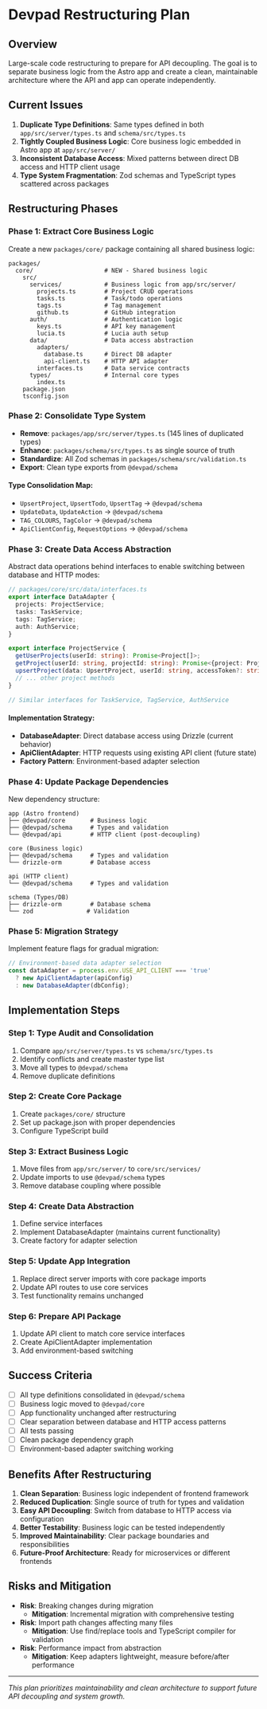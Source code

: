 # Devpad Restructuring Plan

## Overview
Large-scale code restructuring to prepare for API decoupling. The goal is to separate business logic from the Astro app and create a clean, maintainable architecture where the API and app can operate independently.

## Current Issues
1. **Duplicate Type Definitions**: Same types defined in both `app/src/server/types.ts` and `schema/src/types.ts`
2. **Tightly Coupled Business Logic**: Core business logic embedded in Astro app at `app/src/server/`
3. **Inconsistent Database Access**: Mixed patterns between direct DB access and HTTP client usage
4. **Type System Fragmentation**: Zod schemas and TypeScript types scattered across packages

## Restructuring Phases

### Phase 1: Extract Core Business Logic
Create a new `packages/core/` package containing all shared business logic:

```
packages/
  core/                    # NEW - Shared business logic
    src/
      services/            # Business logic from app/src/server/
        projects.ts        # Project CRUD operations
        tasks.ts           # Task/todo operations  
        tags.ts            # Tag management
        github.ts          # GitHub integration
      auth/                # Authentication logic
        keys.ts            # API key management
        lucia.ts           # Lucia auth setup
      data/                # Data access abstraction
        adapters/
          database.ts      # Direct DB adapter
          api-client.ts    # HTTP API adapter
        interfaces.ts      # Data service contracts
      types/               # Internal core types
        index.ts
    package.json
    tsconfig.json
```

### Phase 2: Consolidate Type System
- **Remove**: `packages/app/src/server/types.ts` (145 lines of duplicated types)
- **Enhance**: `packages/schema/src/types.ts` as single source of truth
- **Standardize**: All Zod schemas in `packages/schema/src/validation.ts`
- **Export**: Clean type exports from `@devpad/schema`

#### Type Consolidation Map:
- `UpsertProject`, `UpsertTodo`, `UpsertTag` → `@devpad/schema`
- `UpdateData`, `UpdateAction` → `@devpad/schema`  
- `TAG_COLOURS`, `TagColor` → `@devpad/schema`
- `ApiClientConfig`, `RequestOptions` → `@devpad/schema`

### Phase 3: Create Data Access Abstraction
Abstract data operations behind interfaces to enable switching between database and HTTP modes:

```typescript
// packages/core/src/data/interfaces.ts
export interface DataAdapter {
  projects: ProjectService;
  tasks: TaskService;  
  tags: TagService;
  auth: AuthService;
}

export interface ProjectService {
  getUserProjects(userId: string): Promise<Project[]>;
  getProject(userId: string, projectId: string): Promise<{project: Project | null, error: string | null}>;
  upsertProject(data: UpsertProject, userId: string, accessToken?: string): Promise<Project>;
  // ... other project methods
}

// Similar interfaces for TaskService, TagService, AuthService
```

#### Implementation Strategy:
- **DatabaseAdapter**: Direct database access using Drizzle (current behavior)
- **ApiClientAdapter**: HTTP requests using existing API client (future state)
- **Factory Pattern**: Environment-based adapter selection

### Phase 4: Update Package Dependencies
New dependency structure:
```
app (Astro frontend)
├── @devpad/core       # Business logic
├── @devpad/schema     # Types and validation
└── @devpad/api        # HTTP client (post-decoupling)

core (Business logic)
├── @devpad/schema     # Types and validation
└── drizzle-orm        # Database access

api (HTTP client)
└── @devpad/schema     # Types and validation

schema (Types/DB)
├── drizzle-orm        # Database schema
└── zod               # Validation
```

### Phase 5: Migration Strategy
Implement feature flags for gradual migration:

```typescript
// Environment-based data adapter selection
const dataAdapter = process.env.USE_API_CLIENT === 'true' 
  ? new ApiClientAdapter(apiConfig)
  : new DatabaseAdapter(dbConfig);
```

## Implementation Steps

### Step 1: Type Audit and Consolidation
1. Compare `app/src/server/types.ts` vs `schema/src/types.ts`
2. Identify conflicts and create master type list
3. Move all types to `@devpad/schema`
4. Remove duplicate definitions

### Step 2: Create Core Package
1. Create `packages/core/` structure
2. Set up package.json with proper dependencies
3. Configure TypeScript build

### Step 3: Extract Business Logic
1. Move files from `app/src/server/` to `core/src/services/`
2. Update imports to use `@devpad/schema` types
3. Remove database coupling where possible

### Step 4: Create Data Abstraction
1. Define service interfaces
2. Implement DatabaseAdapter (maintains current functionality)
3. Create factory for adapter selection

### Step 5: Update App Integration
1. Replace direct server imports with core package imports
2. Update API routes to use core services
3. Test functionality remains unchanged

### Step 6: Prepare API Package
1. Update API client to match core service interfaces
2. Create ApiClientAdapter implementation
3. Add environment-based switching

## Success Criteria
- [ ] All type definitions consolidated in `@devpad/schema`
- [ ] Business logic moved to `@devpad/core`
- [ ] App functionality unchanged after restructuring  
- [ ] Clear separation between database and HTTP access patterns
- [ ] All tests passing
- [ ] Clean package dependency graph
- [ ] Environment-based adapter switching working

## Benefits After Restructuring
1. **Clean Separation**: Business logic independent of frontend framework
2. **Reduced Duplication**: Single source of truth for types and validation
3. **Easy API Decoupling**: Switch from database to HTTP access via configuration
4. **Better Testability**: Business logic can be tested independently
5. **Improved Maintainability**: Clear package boundaries and responsibilities
6. **Future-Proof Architecture**: Ready for microservices or different frontends

## Risks and Mitigation
- **Risk**: Breaking changes during migration
  - **Mitigation**: Incremental migration with comprehensive testing
- **Risk**: Import path changes affecting many files
  - **Mitigation**: Use find/replace tools and TypeScript compiler for validation
- **Risk**: Performance impact from abstraction
  - **Mitigation**: Keep adapters lightweight, measure before/after performance

---
*This plan prioritizes maintainability and clean architecture to support future API decoupling and system growth.*